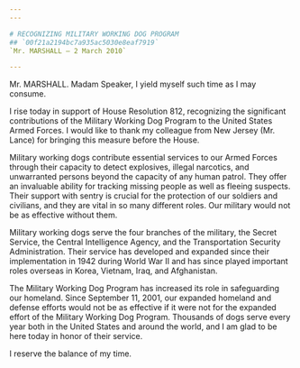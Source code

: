 ```yaml
---
---

# RECOGNIZING MILITARY WORKING DOG PROGRAM
## `00f21a2194bc7a935ac5030e8eaf7919`
`Mr. MARSHALL — 2 March 2010`

---
```



Mr. MARSHALL. Madam Speaker, I yield myself such time as I may 
consume.

I rise today in support of House Resolution 812, recognizing the 
significant contributions of the Military Working Dog Program to the 
United States Armed Forces. I would like to thank my colleague from New 
Jersey (Mr. Lance) for bringing this measure before the House.

Military working dogs contribute essential services to our Armed 
Forces through their capacity to detect explosives, illegal narcotics, 
and unwarranted persons beyond the capacity of any human patrol. They 
offer an invaluable ability for tracking missing people as well as 
fleeing suspects. Their support with sentry is crucial for the 
protection of our soldiers and civilians, and they are vital in so many 
different roles. Our military would not be as effective without them.

Military working dogs serve the four branches of the military, the 
Secret Service, the Central Intelligence Agency, and the Transportation 
Security Administration. Their service has developed and expanded since 
their implementation in 1942 during World War II and has since played 
important roles overseas in Korea, Vietnam, Iraq, and Afghanistan.



The Military Working Dog Program has increased its role in 
safeguarding our homeland. Since September 11, 2001, our expanded 
homeland and defense efforts would not be as effective if it were not 
for the expanded effort of the Military Working Dog Program. Thousands 
of dogs serve every year both in the United States and around the 
world, and I am glad to be here today in honor of their service.

I reserve the balance of my time.